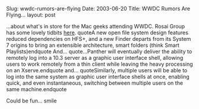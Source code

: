 Slug: wwdc-rumors-are-flying
Date: 2003-06-20
Title: WWDC Rumors Are Flying...
layout: post

...about what&#39;s in store for the Mac geeks attending WWDC. Rosai Group has some lovely tidbits <a href="http://techs.rosai.com/pro/info.html">here</a>.
quoteA new open file system design features reduced dependencies on HFS+, and a new Finder departs from its System 7 origins to bring an extensible architecture, smart folders (think Smart Playlists)endquote
And...
quote...Panther will eventually deliver the ability to remotely log into a 10.3 server as a graphic user interface shell, allowing users to work remotely from a thin client while leaving the heavy processing on an Xserve.endquote
and...
quoteSimilarly, multiple users will be able to log into the same system as graphic user interface shells at once, enabling quick, and even instantaneous, switching between multiple users on the same machine.endquote

Could be fun... smile
